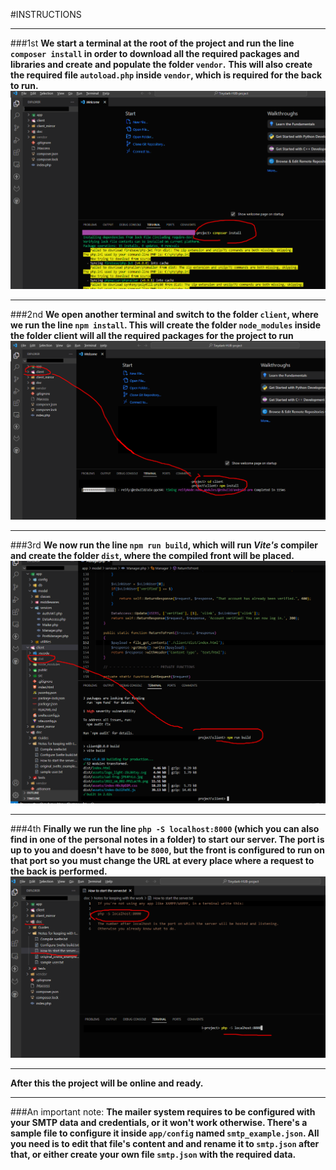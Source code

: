 #INSTRUCTIONS
****

###1st
**We start a terminal at the root of the project and run the line `composer install` in order to download all the required packages and libraries and create and populate the folder `vendor`.**
**This will also create the required file `autoload.php` inside `vendor`, which is required for the back to run.**
![alt text](./images/inst-1.png)

***
###2nd
**We open another terminal and switch to the folder `client`, where we run the line `npm install`. This will create the folder `node_modules` inside the folder client will all the required packages for the project to run**
![alt text](./images/inst-2.png)

***
###3rd
**We now run the line `npm run build`, which will run *Vite's* compiler and create the folder `dist`, where the compiled front will be placed.** 
![alt text](./images/inst-3.png)

***
###4th
**Finally we run the line `php -S localhost:8000` (which you can also find in one of the personal notes in a folder) to start our server. The port is up to you and doesn't have to be `8000`, but the front is configured to run on that port so you must change the URL at every place where a request to the back is performed.**
![alt text](./images/inst-4.png)

***

**After this the project will be online and ready.**
***
###An important note:
**The mailer system requires to be configured with your SMTP data and credentials, or it won't work otherwise. There's a sample file to configure it inside `app/config` named `smtp_example.json`. All you need is to edit that file's content and and rename it to `smtp.json` after that, or either create your own file `smtp.json` with the required data.**